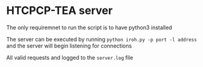 # HTCPCP-TEA server

The only requiremnet to run the script is to have python3 installed

The server can be executed by running `python iroh.py -p port -l address` and the server will begin listening for connections

All valid requests and logged to the `server.log` file